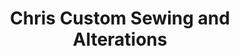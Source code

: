 ---
title: "Chris Custom Sewing and Alterations"
url: /albuquerque/chris-custom-sewing-and-alterations/
shop: Schneiderei
---